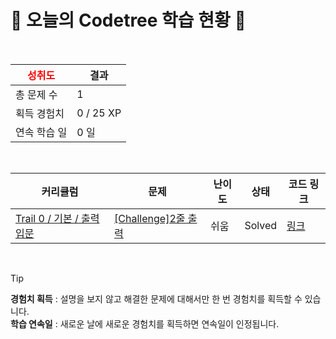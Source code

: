 # 🌲 오늘의 Codetree 학습 현황 🌲

<br />

| <span style="color:red;display:block;text-align:center;"> **성취도**</span> | 결과 |
|---|---|
| 총 문제 수 | 1 |
| 획득 경험치 | 0 / 25 XP |
| 연속 학습 일 | 0 일 |

<br />

|커리큘럼|문제|난이도|상태|코드 링크|
|---|---|---|---|---|
|[Trail 0 / 기본 / 출력 입문](https://www.codetree.ai/trail-info/codetree-101/)|[[Challenge]2줄 출력](https://www.codetree.ai/trails/complete/curated-cards/nl-pre-output-basics-1/)|쉬움|Solved|[링크](https://github.com/minho0516/codetree-TILs/blob/main/250311/2%EC%A4%84%20%EC%B6%9C%EB%A0%A5/print-two-lines.cpp)|


<br />

> [!TIP]
> **경험치 획득** : 설명을 보지 않고 해결한 문제에 대해서만 한 번 경험치를 획득할 수 있습니다.  
> **학습 연속일** : 새로운 날에 새로운 경험치를 획득하면 연속일이 인정됩니다.

